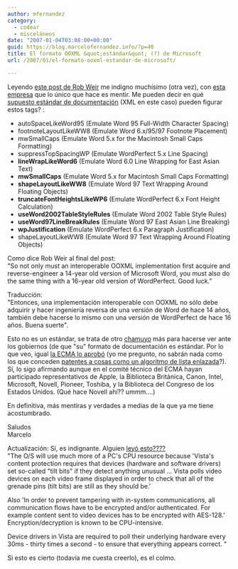 ```yaml
---
author: mfernandez
category:
  - codear
  - misceláneos
date: "2007-01-04T03:08:00+00:00"
guid: https://blog.marcelofernandez.info/?p=40
title: El formato OOXML &quot;estándar&quot; (?) de Microsoft
url: /2007/01/el-formato-ooxml-estandar-de-microsoft/

---
```

Leyendo [este post de Rob Weir](http://www.robweir.com/blog/2006/01/how-to-hire-guillaume-portes.html) me indigno muchísimo (otra vez), con [esta empresa](http://www.microsoft.com/) que lo único que hace es mentir. Me pueden decir en qué [supuesto estándar de documentación](http://en.wikipedia.org/wiki/OOXML) (XML en este caso) pueden figurar estos tags? :  

- autoSpaceLikeWord95 (Emulate Word 95 Full-Width Character Spacing)
- footnoteLayoutLikeWW8 (Emulate Word 6.x/95/97 Footnote Placement)
- mwSmallCaps (Emulate Word 5.x for the Macintosh Small Caps Formatting)
- suppressTopSpacingWP (Emulate WordPerfect 5.x Line Spacing)
- **lineWrapLikeWord6** (Emulate Word 6.0 Line Wrapping for East Asian Text)
- **mwSmallCaps** (Emulate Word 5.x for Macintosh Small Caps Formatting)
- **shapeLayoutLikeWW8** (Emulate Word 97 Text Wrapping Around Floating Objects)
- **truncateFontHeightsLikeWP6** (Emulate WordPerfect 6.x Font Height Calculation)
- **useWord2002TableStyleRules** (Emulate Word 2002 Table Style Rules)
- **useWord97LineBreakRules** (Emulate Word 97 East Asian Line Breaking)
- **wpJustification** (Emulate WordPerfect 6.x Paragraph Justification)
- shapeLayoutLikeWW8 (Emulate Word 97 Text Wrapping Around Floating Objects)  

Como dice Rob Weir al final del post:  
"So not only must an interoperable OOXML implementation first acquire and reverse-engineer a 14-year old version of Microsoft Word, you must also do the same thing with a 16-year old version of WordPerfect. Good luck."

Traducción:  
"Entonces, una implementación interoperable con OOXML no sólo debe adquirir y hacer ingeniería reversa de una versión de Word de hace 14 años, también debe hacerse lo mismo con una versión de WordPerfect de hace 16 años. Buena suerte".

Esto no es un estándar, se trata de otro [chamuyo](http://es.wikipedia.org/wiki/Chamuyo#Chamuyar) más para hacerse ver ante los gobiernos (de que "su" formato de documentación es estándar. Por lo que veo, igual [la ECMA lo aprobó](http://www.ecma-international.org/news/PressReleases/PR_TC45_Dec2006.htm) (yo me pregunto, no sabrán nada como los que conceden [patentes a cosas como un algoritmo de lista enlazada](http://yro.slashdot.org/article.pl?sid=06/11/23/1546218&from=rss)?). Sí, lo sigo afirmando aunque en el comité técnico del ECMA hayan participado representativos de Apple, la Biblioteca Británica, Canon, Intel, Microsoft, Novell, Pioneer, Toshiba, y la Biblioteca del Congreso de los Estados Unidos. (Qué hace Novell ahí?? ummm....)

En definitiva, más mentiras y verdades a medias de la que ya me tiene acostumbrado.

Saludos  
Marcelo

Actualización: Sí, es indignante. Alguien [leyó esto????](http://www.techworld.com/opsys/news/index.cfm?newsid=7675)  
"The O/S will use much more of a PC's CPU resource because 'Vista's content protection requires that devices (hardware and software drivers) set so-called "tilt bits" if they detect anything unusual ... Vista polls video devices on each video frame displayed in order to check that all of the grenade pins (tilt bits) are still as they should be.'  

Also 'In order to prevent tampering with in-system communications, all communication flows have to be encrypted and/or authenticated. For example content sent to video devices has to be encrypted with AES-128.' Encryption/decryption is known to be CPU-intensive.  

Device drivers in Vista are required to poll their underlying hardware every 30ms - thirty times a second - to ensure that everything appears correct. "

Si esto es cierto (todavía me cuesta creerlo), es el colmo.  
